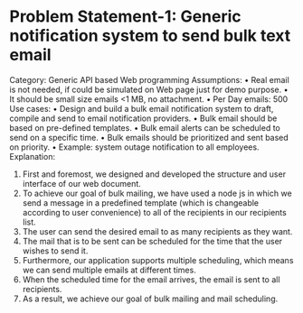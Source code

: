 # Problem Statement-1: Generic notification system to send bulk text email
Category: Generic API based Web programming
Assumptions:
• Real email is not needed, if could be simulated on Web page just for demo purpose.
• It should be small size emails <1 MB, no attachment.
• Per Day emails: 500
Use cases:
• Design and build a bulk email notification system to draft, compile and send to email
notification providers.
• Bulk email should be based on pre-defined templates.
• Bulk email alerts can be scheduled to send on a specific time.
• Bulk emails should be prioritized and sent based on priority.
• Example: system outage notification to all employees.
Explanation:
1. First and foremost, we designed and developed the structure and user interface of
our web document.
2. To achieve our goal of bulk mailing, we have used a node js in which we send a
message in a predefined template (which is changeable according to user
convenience) to all of the recipients in our recipients list.
3. The user can send the desired email to as many recipients as they want.
4. The mail that is to be sent can be scheduled for the time that the user wishes to send
it.
5. Furthermore, our application supports multiple scheduling, which means we can
send multiple emails at different times.
6. When the scheduled time for the email arrives, the email is sent to all recipients.
7. As a result, we achieve our goal of bulk mailing and mail scheduling.
